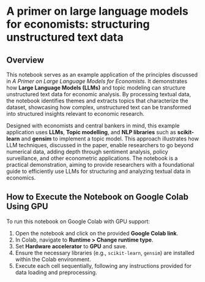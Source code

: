 # A primer on large language models for economists: structuring unstructured text data

## Overview
This notebook serves as an example application of the principles discussed in *A Primer on Large Language Models for Economists*. It demonstrates how **Large Language Models (LLMs)** and topic modeling can structure unstructured text data for economic analysis. By processing textual data, the notebook identifies themes and extracts topics that characterize the dataset, showcasing how complex, unstructured text can be transformed into structured insights relevant to economic research.

Designed with economists and central bankers in mind, this example application uses **LLMs**, **Topic modelling**, and **NLP libraries** such as **scikit-learn** and **gensim** to implement a topic model. This approach illustrates how LLM techniques, discussed in the paper, enable researchers to go beyond numerical data, adding depth through sentiment analysis, policy surveillance, and other econometric applications. The notebook is a practical demonstration, aiming to provide researchers with a foundational guide to efficiently use LLMs for structuring and analyzing textual data in economics.

## How to Execute the Notebook on Google Colab Using GPU
To run this notebook on Google Colab with GPU support:
1. Open the notebook and click on the provided **Google Colab link**.
2. In Colab, navigate to **Runtime > Change runtime type**.
3. Set **Hardware accelerator** to **GPU** and save.
4. Ensure the necessary libraries (e.g., `scikit-learn`, `gensim`) are installed within the Colab environment.
5. Execute each cell sequentially, following any instructions provided for data loading and preprocessing.

